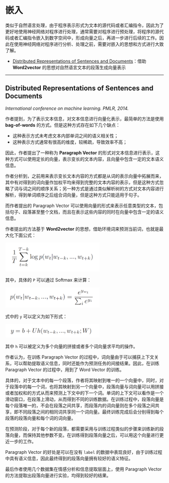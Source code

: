 # 嵌入

类似于自然语言处理，由于程序表示形式为文本的源代码或者汇编指令，因此为了更好地使用神经网络对程序进行处理，通常需要对程序进行预处理，将程序的源代码或者汇编指令嵌入到数字空间中，形成向量之后，再进一步进行后续的工作。因此在使用神经网络对程序进行分析、处理之前，需要对嵌入的思想和方式进行大致了解。

* [Distributed Representations of Sentences and Documents](#distributed-representations-of-sentences-and-documents)：借助 **Word2vector** 的思想对自然语言文本的段落生成向量表示

---

## Distributed Representations of Sentences and Documents

*International conference on machine learning. PMLR, 2014.*

作者提到，为了表示文本信息，对文本信息进行向量化表示，最简单的方法是使用 **bag-of-words** 的方式。但是这种方式存在如下几个缺点：

* 这种表示方式未考虑文本内部单词之间的语义相关性；
* 这种表示方式通常有很高的维度，较稀疏，导致效率不高；

因此，作者提出了一种称为 **Paragraph Vector** 的形式对文本信息进行表示，这种方式可以使用定长的向量，表示变长的文本内容，且向量中包含一定的文本语义信息。

作者分析到，之前用来表示变长文本内容的方式都是从词的表示向量中拓展而来，其中有对得到的词向量作加权平均来得到完整的文本内容的表示，但是这种方式忽略了词与词之间的顺序关系；另一种方式是通过类似解析树的方式对文本内容进行解析，得到单词顺序之后组合词向量，但是这种方式只能适用于句子。

而作者提出的 Paragraph Vector 可以使用向量的形式来表示任意类型的文本，包括句子、段落甚至整个文档，而且在表示这些内容的同时在向量中包含一定的语义信息。

作者提出的方法基于 **Word2vector** 的思想，借助环境词来预测当前词，也就是最大化下面公式：

<img src="./img/maximum.png" width=300px>

其中，具体的 `P` 可以通过 Softmax 来计算：

<img src="./img/softmax.png" width=300px>

式中的 `y` 可以定义为如下形式：

<img src="./img/softmax_y.png" width=300px>

其中 `h` 可以被定义为多个向量的拼接或者多个词向量求平均的操作。

作者认为，在训练 Paragraph Vector 的过程中，词向量由于可以捕获上下文关系，可以帮助提取语义信息，同时还能作为预测任务的间接结果。因此，在训练 Paragraph Vector 的过程中，用到了 Word Vector 的训练。

具体的，对于文本中的每一个段落，作者将其映射到唯一的一个向量中，同时，对于段落中的每一个词，也将其映射到另一个向量中，段落向量与词向量可以用拼接或者加权和的方式从而来预测上下文中的下一个词。单词的上下文可以看作是一个滑动窗口，在段落上滑动，从而得到不同的训练数据。在训练过程中，段落向量是每个段落唯一的，不会在段落之间共享，而段落内的词向量则在多个段落之间共享，即不同段落之间的相同词共享同一个词向量。最终训练完成后会分别得到每个段落的段落向量和每个词的词向量。

在预测阶段，对于每个新的段落，都需要采用与训练过程类似的步骤来训练新的段落向量，而保持其他参数不变。在训练得到段落向量之后，可以用这个向量进行更近一步的工作。

Paragraph Vector 的好处是可以在没有 `label` 的数据中表现良好，由于训练过程中具有语义信息，因此最终得到的段落向量拥有较好的语义特征。

最后作者使用几个数据集在情感分析和信息提取层面上，使用 Paragraph Vector 的方法提取出段落向量进行实验，均得到较好的结果。